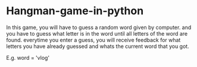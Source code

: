 # Hangman-game-in-python

In this game, you will have to guess a random word given by computer. and you have to guess what letter is in the word until all letters of the word are found. everytime you enter a guess, you will receive feedback for what letters you have already guessed and whats the current word that you got.

E.g. word = 'vlog'
